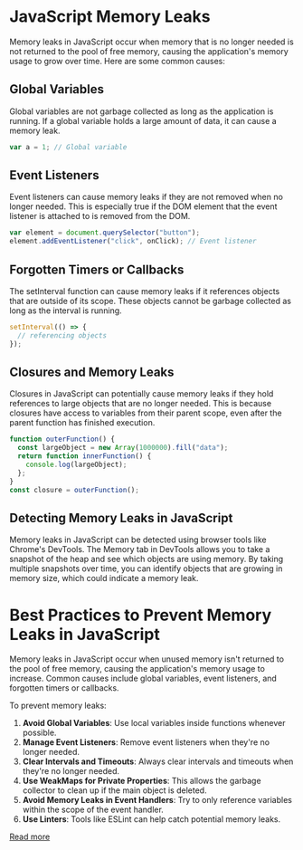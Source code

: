 # JavaScript Memory Leaks

Memory leaks in JavaScript occur when memory that is no longer needed is not returned to the pool of free memory, causing the application's memory usage to grow over time. Here are some common causes:

## Global Variables

Global variables are not garbage collected as long as the application is running. If a global variable holds a large amount of data, it can cause a memory leak.

```javascript
var a = 1; // Global variable
```

## Event Listeners

Event listeners can cause memory leaks if they are not removed when no longer needed. This is especially true if the DOM element that the event listener is attached to is removed from the DOM.

```javascript
var element = document.querySelector("button");
element.addEventListener("click", onClick); // Event listener
```

## Forgotten Timers or Callbacks

The setInterval function can cause memory leaks if it references objects that are outside of its scope. These objects cannot be garbage collected as long as the interval is running.

```javascript
setInterval(() => {
  // referencing objects
});
```

## Closures and Memory Leaks

Closures in JavaScript can potentially cause memory leaks if they hold references to large objects that are no longer needed. This is because closures have access to variables from their parent scope, even after the parent function has finished execution.

```javascript
function outerFunction() {
  const largeObject = new Array(1000000).fill("data");
  return function innerFunction() {
    console.log(largeObject);
  };
}
const closure = outerFunction();
```

## Detecting Memory Leaks in JavaScript

Memory leaks in JavaScript can be detected using browser tools like Chrome's DevTools. The Memory tab in DevTools allows you to take a snapshot of the heap and see which objects are using memory. By taking multiple snapshots over time, you can identify objects that are growing in memory size, which could indicate a memory leak.

# Best Practices to Prevent Memory Leaks in JavaScript

Memory leaks in JavaScript occur when unused memory isn't returned to the pool of free memory, causing the application's memory usage to increase. Common causes include global variables, event listeners, and forgotten timers or callbacks.

To prevent memory leaks:

1. **Avoid Global Variables**: Use local variables inside functions whenever possible.
2. **Manage Event Listeners**: Remove event listeners when they're no longer needed.
3. **Clear Intervals and Timeouts**: Always clear intervals and timeouts when they're no longer needed.
4. **Use WeakMaps for Private Properties**: This allows the garbage collector to clean up if the main object is deleted.
5. **Avoid Memory Leaks in Event Handlers**: Try to only reference variables within the scope of the event handler.
6. **Use Linters**: Tools like ESLint can help catch potential memory leaks.

[Read more](https://auth0.com/blog/four-types-of-leaks-in-your-javascript-code-and-how-to-get-rid-of-them/)
